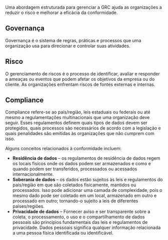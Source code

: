 Uma abordagem estruturada para gerenciar a GRC ajuda as organizações a reduzir o risco e melhorar a eficácia da conformidade.

## Governança

Governança é o sistema de regras, práticas e processos que uma organização usa para direcionar e controlar suas atividades.

## Risco

O gerenciamento de riscos é o processo de identificar, avaliar e responder a ameaças ou eventos que podem afetar os objetivos da empresa ou do cliente. As organizações enfrentam riscos de fontes externas e internas.

## Compliance

Compliance refere-se ao país/região, leis estaduais ou federais ou até mesmo a regulamentações multinacionais que uma organização deve seguir. Esses regulamentos definem quais tipos de dados devem ser protegidos, quais processos são necessários de acordo com a legislação e quais penalidades são emitidas às organizações que não cumprem com isso.

Alguns conceitos relacionados à conformidade incluem:

- **Residência de dados** – os regulamentos de residência de dados regem os locais físicos onde os dados podem ser armazenados e como e quando podem ser transferidos, processados ou acessados internacionalmente. 
- **Soberania de dados** – os dados estão sujeitos às leis e regulamentos do país/região em que são coletados fisicamente, mantidos ou processados. Isso pode adicionar uma camada de complexidade, pois o mesmo dado pode ser coletado em um local, armazenado em outro e processado em outro; tornando-o sujeito a leis de diferentes países/regiões.
- **Privacidade de dados** – Fornecer aviso e ser transparente sobre a coleta, o processamento, o uso e o compartilhamento de dados pessoais são princípios fundamentais das leis e regulamentos de privacidade. Dados pessoais significa qualquer informação relacionada a uma pessoa física identificada ou identificável.